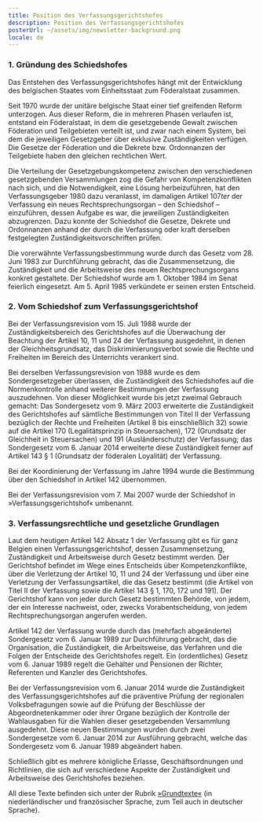 ```yaml
---
title: Position des Verfassungsgerichtshofes
description: Position des Verfassungsgerichtshofes
posterUrl: ~/assets/img/newsletter-background.png
locale: de
---
```


### 1\. Gründung des Schiedshofes

Das Entstehen des Verfassungsgerichtshofes hängt mit der Entwicklung des belgischen Staates vom Einheitsstaat zum Föderalstaat zusammen.

Seit 1970 wurde der unitäre belgische Staat einer tief greifenden Reform unterzogen. Aus dieser Reform, die in mehreren Phasen verlaufen ist, entstand ein Föderalstaat, in dem die gesetzgebende Gewalt zwischen Föderation und Teilgebieten verteilt ist, und zwar nach einem System, bei dem die jeweiligen Gesetzgeber über exklusive Zuständigkeiten verfügen. Die Gesetze der Föderation und die Dekrete bzw. Ordonnanzen der Teilgebiete haben den gleichen rechtlichen Wert.

Die Verteilung der Gesetzgebungskompetenz zwischen den verschiedenen gesetzgebenden Versammlungen zog die Gefahr von Kompetenzkonflikten nach sich, und die Notwendigkeit, eine Lösung herbeizuführen, hat den Verfassungsgeber 1980 dazu veranlasst, im damaligen Artikel 107*ter* der Verfassung ein neues Rechtsprechungsorgan – den Schiedshof – einzuführen, dessen Aufgabe es war, die jeweiligen Zuständigkeiten abzugrenzen. Dazu konnte der Schiedshof die Gesetze, Dekrete und Ordonnanzen anhand der durch die Verfassung oder kraft derselben festgelegten Zuständigkeitsvorschriften prüfen.

Die vorerwähnte Verfassungsbestimmung wurde durch das Gesetz vom 28. Juni 1983 zur Durchführung gebracht, das die Zusammensetzung, die Zuständigkeit und die Arbeitsweise des neuen Rechtsprechungsorgans konkret gestaltete. Der Schiedshof wurde am 1. Oktober 1984 im Senat feierlich eingesetzt. Am 5. April 1985 verkündete er seinen ersten Entscheid.

### 2\. Vom Schiedshof zum Verfassungsgerichtshof

Bei der Verfassungsrevision vom 15. Juli 1988 wurde der Zuständigkeitsbereich des Gerichtshofes auf die Überwachung der Beachtung der Artikel 10, 11 und 24 der Verfassung ausgedehnt, in denen der Gleichheitsgrundsatz, das Diskriminierungsverbot sowie die Rechte und Freiheiten im Bereich des Unterrichts verankert sind.

Bei derselben Verfassungsrevision von 1988 wurde es dem Sondergesetzgeber überlassen, die Zuständigkeit des Schiedshofes auf die Normenkontrolle anhand weiterer Bestimmungen der Verfassung auszudehnen. Von dieser Möglichkeit wurde bis jetzt zweimal Gebrauch gemacht: Das Sondergesetz vom 9. März 2003 erweiterte die Zuständigkeit des Gerichtshofes auf sämtliche Bestimmungen von Titel II der Verfassung bezüglich der Rechte und Freiheiten (Artikel 8 bis einschließlich 32) sowie auf die Artikel 170 (Legalitätsprinzip in Steuersachen), 172 (Grundsatz der Gleichheit in Steuersachen) und 191 (Ausländerschutz) der Verfassung; das Sondergesetz vom 6. Januar 2014 erweiterte diese Zuständigkeit ferner auf Artikel 143 § 1 (Grundsatz der föderalen Loyalität) der Verfassung.

Bei der Koordinierung der Verfassung im Jahre 1994 wurde die Bestimmung über den Schiedshof in Artikel 142 übernommen.

Bei der Verfassungsrevision vom 7. Mai 2007 wurde der Schiedshof in »Verfassungsgerichtshof« umbenannt.

### 3\. Verfassungsrechtliche und gesetzliche Grundlagen

Laut dem heutigen Artikel 142 Absatz 1 der Verfassung gibt es für ganz Belgien einen Verfassungsgerichtshof, dessen Zusammensetzung, Zuständigkeit und Arbeitsweise durch Gesetz bestimmt werden. Der Gerichtshof befindet im Wege eines Entscheids über Kompetenzkonflikte, über die Verletzung der Artikel 10, 11 und 24 der Verfassung und über eine Verletzung der Verfassungsartikel, die das Gesetz bestimmt (die Artikel von Titel II der Verfassung sowie die Artikel 143 § 1, 170, 172 und 191). Der Gerichtshof kann von jeder durch Gesetz bestimmten Behörde, von jedem, der ein Interesse nachweist, oder, zwecks Vorabentscheidung, von jedem Rechtsprechungsorgan angerufen werden.

Artikel 142 der Verfassung wurde durch das (mehrfach abgeänderte) Sondergesetz vom 6. Januar 1989 zur Durchführung gebracht, das die Organisation, die Zuständigkeit, die Arbeitsweise, das Verfahren und die Folgen der Entscheide des Gerichtshofes regelt. Ein (ordentliches) Gesetz vom 6. Januar 1989 regelt die Gehälter und Pensionen der Richter, Referenten und Kanzler des Gerichtshofes.

Bei der Verfassungsrevision vom 6. Januar 2014 wurde die Zuständigkeit des Verfassungsgerichtshofes auf die präventive Prüfung der regionalen Volksbefragungen sowie auf die Prüfung der Beschlüsse der Abgeordnetenkammer oder ihrer Organe bezüglich der Kontrolle der Wahlausgaben für die Wahlen dieser gesetzgebenden Versammlung ausgedehnt. Diese neuen Bestimmungen wurden durch zwei Sondergesetze vom 6. Januar 2014 zur Ausführung gebracht, welche das Sondergesetz vom 6. Januar 1989 abgeändert haben.

Schließlich gibt es mehrere königliche Erlasse, Geschäftsordnungen und Richtlinien, die sich auf verschiedene Aspekte der Zuständigkeit und Arbeitsweise des Gerichtshofes beziehen.

All diese Texte befinden sich unter der Rubrik <a aria-label="Klicken Sie hier, um zur Seite mit den grundlegenden Texten zu gelangen" href="/court/basic-text">»Grundtexte«</a> (in niederländischer und französischer Sprache, zum Teil auch in deutscher Sprache).

